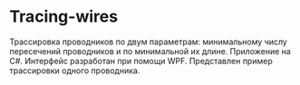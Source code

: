 # Tracing-wires
Трассировка проводников по двум параметрам: минимальному числу пересечений проводников и по минимальной их длине. 
Приложение на C#. Интерфейс разработан при помощи WPF.
Представлен пример трассировки одного проводника.
